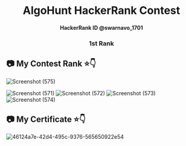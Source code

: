 
<h1 align="center"> AlgoHunt HackerRank Contest  </h1>

<h4 align="center"> HackerRank ID @swarnavo_1701 </h4>
<h3 align="center"> 1st Rank  </h3>

## 📷 My Contest Rank ⭐👇

![Screenshot (575)](https://github.com/swarnavopramanik/AlgoHunt/assets/105142693/c4e77bdf-982a-4386-bbd8-946596e3d1de)

![Screenshot (571)](https://github.com/swarnavopramanik/AlgoHunt/assets/105142693/72b73258-25d9-4ab2-a8b7-fbf0fc60360f)
![Screenshot (572)](https://github.com/swarnavopramanik/AlgoHunt/assets/105142693/b8e8e043-06ae-4156-9573-1b214ba1fe09)
![Screenshot (573)](https://github.com/swarnavopramanik/AlgoHunt/assets/105142693/77817556-f8db-40d0-b5b9-2082e9fae4f7)
![Screenshot (574)](https://github.com/swarnavopramanik/AlgoHunt/assets/105142693/43a4b85b-a440-45f0-b3ca-f2fbfaa27277)

## 📷 My Certificate ⭐👇

![46124a7e-42d4-495c-9376-565650922e54](https://github.com/swarnavopramanik/AlgoHunt/assets/105142693/cfea30be-5b69-4f03-a955-da0722af1fc8)
